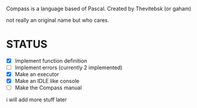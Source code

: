 Compass is a language based of Pascal. Created by Thevitebsk (or gaham)

not really an original name but who cares.

# STATUS
- [X] Implement function definition
- [ ] Implement errors (currently 2 implemented)
- [X] Make an executor
- [X] Make an IDLE like console
- [ ] Make the Compass manual

i will add more stuff later
